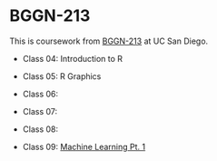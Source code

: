 # BGGN-213

This is coursework from [BGGN-213](https://bioboot.github.io/bggn213_W20/) at UC San Diego.

- Class 04: Introduction to R

- Class 05: R Graphics

- Class 06:

- Class 07:

- Class 08:

- Class 09: [Machine Learning Pt. 1](https://github.com/tiffanyechu/bggn213/tree/master/class09)
